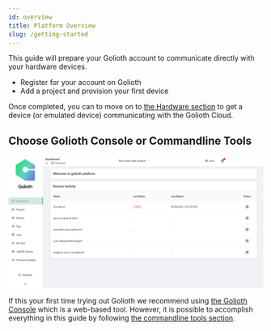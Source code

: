 ```yaml
---
id: overview
title: Platform Overview
slug: /getting-started
---
```


This guide will prepare your Golioth account to communicate directly with your hardware devices. 

* Register for your account on Golioth
* Add a project and provision your first device

Once completed, you can to move on to [the Hardware section](../hardware/1-home.md) to get a device (or emulated device) communicating with the Golioth Cloud.

## Choose Golioth Console or Commandline Tools

![Console](./assets/console.png)

If this your first time trying out Golioth we recommend using [the Golioth Console](https://console.golioth.io/) which is a web-based tool. However, it is possible to accomplish everything in this guide by following [the commandline tools section](2-commandline/1-overview.md).